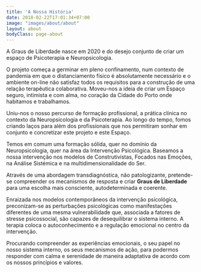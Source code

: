 ```yaml
---
title: 'A Nossa História'
date: 2018-02-22T17:01:34+07:00
image: "images/about/about"
layout: about
bodyClass: page-about
---
```


A Graus de Liberdade nasce em 2020 e do desejo conjunto de criar um espaço de Psicoterapia e Neuropsicologia.

O projeto começa a germinar em pleno confinamento, num contexto de pandemia em que o distanciamento físico é absolutamente necessário e o ambiente on-line não satisfaz todos os requisitos para a construção de uma relação terapêutica colaborativa. Moveu-nos a ideia de criar um Espaço seguro, intimista e com alma, no coração da Cidade do Porto onde habitamos e trabalhamos.

Uniu-nos o nosso percurso de formação profissional, a prática clínica no contexto da Neuropsicologia e da Psicoterapia. Ao longo do tempo, fomos criando laços para além dos profissionais que nos permitiram sonhar em conjunto e concretizar este projeto e este Espaço.

Temos em comum uma formação sólida, quer no domínio da Neuropsicologia, quer na área da Intervenção Psicológica. Baseamos a nossa intervenção nos modelos de Construtivistas, Focados nas Emoções, na Análise Sistémica e na multidimensionalidade do Ser.

Através de uma abordagem transdiagnóstica, não patologizante, pretende-se compreender os mecanismos de resposta e criar **Graus de Liberdade** para uma escolha mais consciente, autodeterminada e coerente.

Enraizada nos modelos contemporâneos da intervenção psicológica, preconizam-se as perturbações psicológicas como manifestações diferentes de uma mesma vulnerabilidade que, associada a fatores de stresse psicossocial, são capazes de desequilibrar o sistema interno. A terapia coloca o autoconhecimento e a regulação emocional no centro da intervenção.

Procurando compreender as experiências emocionais, o seu papel no nosso sistema interno, os seus mecanismos de ação, para podermos responder com calma e serenidade de maneira adaptativa de acordo com os nossos princípios e valores.
